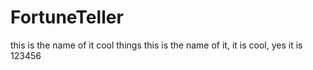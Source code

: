 # FortuneTeller
this is the name of it
cool things
this is the name of it, it is cool, yes it is
123456